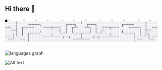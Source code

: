 ## Hi there 👋

<!--
**Rexximo/rexximo** is a ✨ _special_ ✨ repository because its `README.md` (this file) appears on your GitHub profile.

Here are some ideas to get you started:

- 🔭 I’m currently working on ...
- 🌱 I’m currently learning ...
- 👯 I’m looking to collaborate on ...
- 🤔 I’m looking for help with ...
- 💬 Ask me about ...
- 📫 How to reach me: ...
- 😄 Pronouns: ...
- ⚡ Fun fact: ...
-->

###

<picture>
  <source media="(prefers-color-scheme: dark)" srcset="https://raw.githubusercontent.com/Rexximo/Rexximo/output/pacman-contribution-graph-dark.svg">
  <source media="(prefers-color-scheme: light)" srcset="https://raw.githubusercontent.com/Rexximo/Rexximo/output/pacman-contribution-graph.svg">
  <img alt="pacman contribution graph" src="https://raw.githubusercontent.com/Rexximo/Rexximo/output/pacman-contribution-graph.svg">
</picture>

###

<div class="row">
<div align="left">
  <img src="https://github-readme-stats.vercel.app/api/top-langs?username=Rexximo&locale=en&hide_title=false&layout=compact&card_width=320&langs_count=5&theme=dark&hide_border=false&order=2" height="150" alt="languages graph"  />
</div>
<div>

![Alt text](https://spotify-recently-played-readme.vercel.app/api?user=31b5knmnwzvctkanpo5sbcf5qsdm&width=300)
</div>
</div>

###
